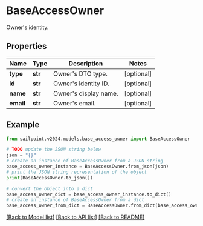# BaseAccessOwner

Owner's identity.

## Properties

Name | Type | Description | Notes
------------ | ------------- | ------------- | -------------
**type** | **str** | Owner&#39;s DTO type. | [optional] 
**id** | **str** | Owner&#39;s identity ID. | [optional] 
**name** | **str** | Owner&#39;s display name. | [optional] 
**email** | **str** | Owner&#39;s email. | [optional] 

## Example

```python
from sailpoint.v2024.models.base_access_owner import BaseAccessOwner

# TODO update the JSON string below
json = "{}"
# create an instance of BaseAccessOwner from a JSON string
base_access_owner_instance = BaseAccessOwner.from_json(json)
# print the JSON string representation of the object
print(BaseAccessOwner.to_json())

# convert the object into a dict
base_access_owner_dict = base_access_owner_instance.to_dict()
# create an instance of BaseAccessOwner from a dict
base_access_owner_from_dict = BaseAccessOwner.from_dict(base_access_owner_dict)
```
[[Back to Model list]](../README.md#documentation-for-models) [[Back to API list]](../README.md#documentation-for-api-endpoints) [[Back to README]](../README.md)


